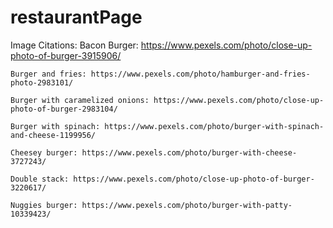 # restaurantPage

Image Citations: 
    Bacon Burger: https://www.pexels.com/photo/close-up-photo-of-burger-3915906/

    Burger and fries: https://www.pexels.com/photo/hamburger-and-fries-photo-2983101/

    Burger with caramelized onions: https://www.pexels.com/photo/close-up-photo-of-burger-2983104/

    Burger with spinach: https://www.pexels.com/photo/burger-with-spinach-and-cheese-1199956/

    Cheesey burger: https://www.pexels.com/photo/burger-with-cheese-3727243/

    Double stack: https://www.pexels.com/photo/close-up-photo-of-burger-3220617/

    Nuggies burger: https://www.pexels.com/photo/burger-with-patty-10339423/
